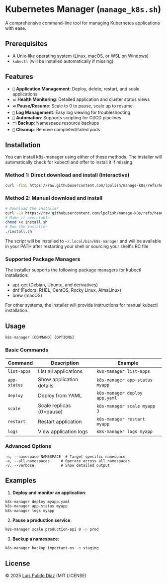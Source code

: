 # Kubernetes Manager (`manage_k8s.sh`)

A comprehensive command-line tool for managing Kubernetes applications with ease.

## Prerequisites

- A Unix-like operating system (Linux, macOS, or WSL on Windows)
- `kubectl` (will be installed automatically if missing)

## Features

- `🚀` **Application Management**: Deploy, delete, restart, and scale applications
- `📊` **Health Monitoring**: Detailed application and cluster status views
- `⏯️` **Pause/Resume**: Scale to 0 to pause, scale up to resume
- `📝` **Log Management**: Easy log viewing for troubleshooting
- `🔄` **Automation**: Supports scripting for CI/CD pipelines
- `🗂️` **Backup**: Namespace resource backups
- `🧹` **Cleanup**: Remove completed/failed pods

## Installation

You can install k8s-manager using either of these methods. The installer will automatically check for kubectl and offer to install it if missing.

### Method 1: Direct download and install (Interactive)

```bash
curl -fsSL https://raw.githubusercontent.com/lpolish/manage-k8s/refs/heads/master/install.sh | bash
```

### Method 2: Manual download and install

```bash
# Download the installer
curl -LO https://raw.githubusercontent.com/lpolish/manage-k8s/refs/heads/master/install.sh
# Make it executable
chmod +x install.sh
# Run the installer
./install.sh
```

The script will be installed to `~/.local/bin/k8s-manager` and will be available in your PATH after restarting your shell or sourcing your shell's RC file.

### Supported Package Managers

The installer supports the following package managers for kubectl installation:
- apt-get (Debian, Ubuntu, and derivatives)
- dnf (Fedora, RHEL, CentOS, Rocky Linux, AlmaLinux)
- brew (macOS)

For other systems, the installer will provide instructions for manual kubectl installation.

## Usage

```
k8s-manager [COMMAND] [OPTIONS]
```

### Basic Commands

| Command          | Description                          | Example                          |
|-----------------|--------------------------------------|----------------------------------|
| `list-apps`     | List all applications                | `k8s-manager list-apps`         |
| `app-status`    | Show application details             | `k8s-manager app-status myapp`  |
| `deploy`        | Deploy from YAML                     | `k8s-manager deploy app.yaml`   |
| `scale`         | Scale replicas (0=pause)             | `k8s-manager scale myapp 3`     |
| `restart`       | Restart application                  | `k8s-manager restart myapp`     |
| `logs`          | View application logs                | `k8s-manager logs myapp`        |

### Advanced Options

```
-n, --namespace NAMESPACE  # Target specific namespace
-a, --all-namespaces     # Operate across all namespaces
-v, --verbose            # Show detailed output
```

## Examples

1. **Deploy and monitor an application**:
```bash
k8s-manager deploy myapp.yaml
k8s-manager app-status myapp
k8s-manager logs myapp
```

2. **Pause a production service**:
```bash
k8s-manager scale production-api 0 -n prod
```

3. **Backup a namespace**:
```bash
k8s-manager backup important-ns -n staging
```

## License

© 2025 [Luis Pulido Diaz](LICENSE) (MIT LICENSE)